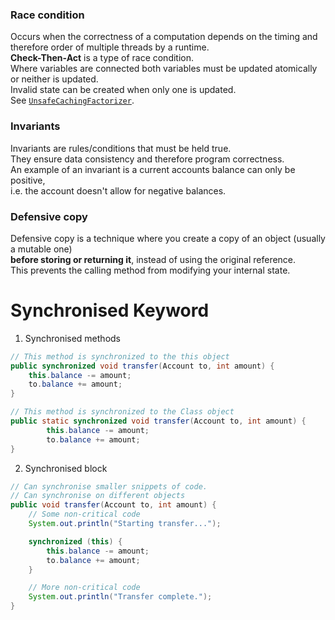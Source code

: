 
### Race condition
Occurs when the correctness of a computation depends on the timing and therefore order of multiple threads by a runtime.  
**Check-Then-Act** is a type of race condition.  
Where variables are connected both variables must be updated atomically or neither is updated.  
Invalid state can be created when only one is updated.  
See [`UnsafeCachingFactorizer`](src/main/java/ie/williamswalsh/UnsafeCachingFactorizer.java).

### Invariants
Invariants are rules/conditions that must be held true.  
They ensure data consistency and therefore program correctness.  
An example of an invariant is a current accounts balance can only be positive,  
i.e. the account doesn't allow for negative balances.  

### Defensive copy
Defensive copy is a technique where you create a copy of an object (usually a mutable one)  
**before storing or returning it**, instead of using the original reference.  
This prevents the calling method from modifying your internal state.  




# Synchronised Keyword

1) Synchronised methods
```java
// This method is synchronized to the this object 
public synchronized void transfer(Account to, int amount) {
    this.balance -= amount;
    to.balance += amount;
}

// This method is synchronized to the Class object 
public static synchronized void transfer(Account to, int amount) {
        this.balance -= amount;
        to.balance += amount;
}
```
2) Synchronised block
```java
// Can synchronise smaller snippets of code.
// Can synchronise on different objects
public void transfer(Account to, int amount) {
    // Some non-critical code
    System.out.println("Starting transfer...");

    synchronized (this) {
        this.balance -= amount;
        to.balance += amount;
    }

    // More non-critical code
    System.out.println("Transfer complete.");
}
```